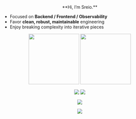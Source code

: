 <p align="center">
  **Hi, I’m Sreio.**  
  
  - Focused on **Backend / Frontend / Observability**  
  - Favor **clean, robust, maintainable** engineering  
  - Enjoy breaking complexity into iterative pieces
</p>

<p align="center">
  <!-- 总览 + 语言占比 -->
  <img src="https://github-readme-stats.vercel.app/api?username=sreio&show_icons=true&include_all_commits=true&count_private=true&rank_icon=github&hide_border=true&theme=transparent" height="165" />
  <img src="https://github-readme-stats.vercel.app/api/top-langs/?username=sreio&layout=compact&langs_count=10&hide_border=true&theme=transparent" height="165" />
</p>

<p align="center">
  <!-- 细节概览 + 提交连击 -->
  <img src="https://github-profile-summary-cards.vercel.app/api/cards/profile-details?username=sreio&theme=transparent" />
  <img src="https://streak-stats.demolab.com?user=sreio&theme=transparent&hide_border=true" />
</p>

<p align="center">
  <!-- 奖杯墙 -->
  <img src="https://github-profile-trophy.vercel.app/?username=sreio&theme=flat&no-frame=true&row=1&column=7" />
</p>

 <!--<p align="center"> -->
  <!-- 活动图（贡献脉络） -->
   <!--<img src="https://github-readme-activity-graph.vercel.app/graph?username=sreio&theme=github-compact&hide_border=true" /> -->
 <!--</p> -->

<!-- 可选：技能图标（简单直观） -->
<p align="center">
  <img src="https://skillicons.dev/icons?i=go,php,mysql,bash,vue,html,python,docker,prometheus,grafana,linux&perline=11" />
</p>
